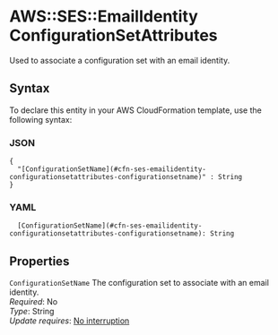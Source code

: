 # AWS::SES::EmailIdentity ConfigurationSetAttributes<a name="aws-properties-ses-emailidentity-configurationsetattributes"></a>

Used to associate a configuration set with an email identity\.

## Syntax<a name="aws-properties-ses-emailidentity-configurationsetattributes-syntax"></a>

To declare this entity in your AWS CloudFormation template, use the following syntax:

### JSON<a name="aws-properties-ses-emailidentity-configurationsetattributes-syntax.json"></a>

```
{
  "[ConfigurationSetName](#cfn-ses-emailidentity-configurationsetattributes-configurationsetname)" : String
}
```

### YAML<a name="aws-properties-ses-emailidentity-configurationsetattributes-syntax.yaml"></a>

```
  [ConfigurationSetName](#cfn-ses-emailidentity-configurationsetattributes-configurationsetname): String
```

## Properties<a name="aws-properties-ses-emailidentity-configurationsetattributes-properties"></a>

`ConfigurationSetName`  <a name="cfn-ses-emailidentity-configurationsetattributes-configurationsetname"></a>
The configuration set to associate with an email identity\.  
*Required*: No  
*Type*: String  
*Update requires*: [No interruption](https://docs.aws.amazon.com/AWSCloudFormation/latest/UserGuide/using-cfn-updating-stacks-update-behaviors.html#update-no-interrupt)